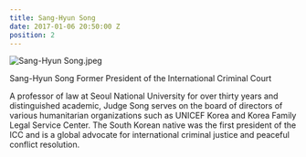 ```yaml
---
title: Sang-Hyun Song
date: 2017-01-06 20:50:00 Z
position: 2
---
```


![Sang-Hyun Song.jpeg](/uploads/Sang-Hyun%20Song.jpeg)

Sang-Hyun Song
Former President of the International Criminal Court


A professor of law at Seoul National University for over thirty years and distinguished academic, Judge Song serves on the board of directors of various humanitarian organizations such as UNICEF Korea and Korea Family Legal Service Center. The South Korean native was the first president of the ICC and is a global advocate for international criminal justice and peaceful conflict resolution.
